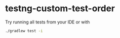 # testng-custom-test-order

Try running all tests from your IDE or with

```bash
./gradlew test -i
```
